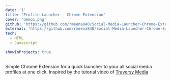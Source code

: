 ```yaml
---
date: '1'
title: 'Profile Launcher - Chrome Extension'
cover: 'demo1.png'
github: 'https://github.com/rmeena840/Social-Media-Launcher-Chrome-Extension'
external: 'https://github.com/rmeena840/Social-Media-Launcher-Chrome-Extension'
tech:
  - HTML
  - Javascript

showInProjects: true
---
```


Simple Chrome Extension for a quick launcher to your all social media profiles at one click.
Inspired by the tutorial video of [Traversy Media](https://www.youtube.com/watch?v=wHZCYi1K664)
